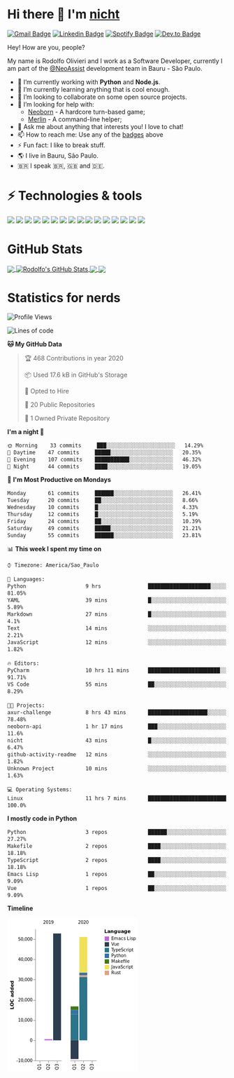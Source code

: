 # Hi there 👋 I'm [nicht](https://nicht.rocks)
[![Gmail Badge](https://img.shields.io/badge/-rodolfo.olivieri3@gmail.com-c14438?style=for-the-badge&logo=Gmail&logoColor=white)](mailto:rodolfo.olivieri3@gmail.com "Connect via Email")
[![Linkedin Badge](https://img.shields.io/badge/-Rodolfo%20Olivieri-0072b1?style=for-the-badge&logo=Linkedin&logoColor=white)](https://www.linkedin.com/in/rodolfoolivieri/ "Connect on LinkedIn")
[![Spotify Badge](https://img.shields.io/badge/-Spotify-1DB954?style=for-the-badge&logo=Spotify&logoColor=white)](https://open.spotify.com/user/22ydzsykc57ailqsqbn4ycwsq)
[![Dev.to Badge](https://img.shields.io/badge/DEV.TO-%230A0A0A.svg?style=for-the-badge&logo=dev-to&logoColor=white)](https://dev.to/nicht)


Hey! How are you, people?

My name is Rodolfo Olivieri and I work as a Software Developer, currently I am part of the [@NeoAssist](https://github.com/NeoAssist) development team in Bauru - São Paulo.

- 🔭 I’m currently working with **Python** and **Node.js**.
- 🌱 I’m currently learning anything that is cool enough.
- 👯 I’m looking to collaborate on some open source projects.
- 🤔 I’m looking for help with:
    * [Neoborn](https://github.com/neoborn-io) - A hardcore turn-based game;
    * [Merlin](https://github.com/nicht/merlin) - A command-line helper;
- 💬 Ask me about anything that interests you! I love to chat!
- 📫 How to reach me: Use any of the [badges](#hi-there--im-nicht) above
- ⚡ Fun fact: I like to break stuff. 
- 🌎 I live in Bauru, São Paulo.
- 🇧🇷 I speak 🇧🇷, 🇬🇧 and 🇩🇪.

# ⚡ Technologies & tools

![](https://img.shields.io/badge/OS-Linux-informational?style=flat&logo=linux&logoColor=white&color=6E5A93)
![](https://img.shields.io/badge/Distro-Fedora-informational?style=flat&logo=fedora&logoColor=white&color=6E5A93)
![](https://img.shields.io/badge/Editor-PyCharm-informational?style=flat&logo=intellij-idea&logoColor=white&color=6E5A93)
![](https://img.shields.io/badge/Code-Python-informational?style=flat&logo=python&logoColor=white&color=6E5A93)
![](https://img.shields.io/badge/Code-JavaScript-informational?style=flat&logo=javascript&logoColor=white&color=6E5A93)
![](https://img.shields.io/badge/Code-TypeScript-informational?style=flat&logo=typescript&logoColor=white&color=6E5A93)
![](https://img.shields.io/badge/Code-Golang-informational?style=flat&logo=go&logoColor=white&color=6E5A93)
![](https://img.shields.io/badge/Code-Ruby-informational?style=flat&logo=ruby&logoColor=white&color=6E5A93)
![](https://img.shields.io/badge/Code-React-informational?style=flat&logo=react&logoColor=white&color=6E5A93)
![](https://img.shields.io/badge/Shell-Bash-informational?style=flat&logo=gnu-bash&logoColor=white&color=6E5A93)
![](https://img.shields.io/badge/Tools-PostgreSQL-informational?style=flat&logo=postgresql&logoColor=white&color=6E5A93)
![](https://img.shields.io/badge/Tools-MySQL-informational?style=flat&logo=mysql&logoColor=white&color=6E5A93)
![](https://img.shields.io/badge/Tools-Docker-informational?style=flat&logo=docker&logoColor=white&color=6E5A93)
![](https://img.shields.io/badge/Tools-Kubernetes-informational?style=flat&logo=kubernetes&logoColor=white&color=6E5A93)
![](https://img.shields.io/badge/Cloud-Digital_Ocean-informational?style=flat&logo=digitalocean&logoColor=white&color=6E5A93)
![](https://img.shields.io/badge/Cloud-Amazon_AWS-informational?style=flat&logo=amazon-aws&logoColor=white&color=6E5A93)

# GitHub Stats
<a href="https://github.com/nicht/nicht">
  <img align="center" src="https://github-readme-stats.vercel.app/api/top-langs/?username=nicht&hide=TeX&layout=compact&theme=nightowl" />
</a>
<a href="https://github.com/nicht/nicht">
  <img align="center" src="https://github-readme-stats.vercel.app/api?username=nicht&show_icons=true&theme=nightowl&include_all_commits=true" alt="Rodolfo's GitHub Stats" />
</a>

<a href="https://github.com/neoborn-io/neoborn-api">
  <img align="center" src="https://github-readme-stats.vercel.app/api/pin/?username=neoborn-io&repo=neoborn-api&theme=nightowl" />
</a>
<a href="https://github.com/neoborn-io/neoborn">
  <img align="center" src="https://github-readme-stats.vercel.app/api/pin/?username=neoborn-io&repo=neoborn&theme=nightowl" />
</a>

# Statistics for nerds
<!--START_SECTION:waka-->
![Profile Views](http://img.shields.io/badge/Profile%20Views-10-blue)

![Lines of code](https://img.shields.io/badge/From%20Hello%20World%20I've%20written-3.0%20million%20Lines%20of%20code-blue)

**🐱 My GitHub Data** 

> 🏆 468 Contributions in year 2020
 > 
> 📦 Used 17.6 kB in GitHub's Storage 
 > 
> 💼 Opted to Hire
 > 
> 📜 20 Public Repositories 
 > 
> 🔑 1 Owned Private Repository 
 > 
**I'm a night 🦉** 

```text
🌞 Morning    33 commits     ███░░░░░░░░░░░░░░░░░░░░░░   14.29% 
🌆 Daytime    47 commits     █████░░░░░░░░░░░░░░░░░░░░   20.35% 
🌃 Evening    107 commits    ███████████░░░░░░░░░░░░░░   46.32% 
🌙 Night      44 commits     ████░░░░░░░░░░░░░░░░░░░░░   19.05%

```
📅 **I'm Most Productive on Mondays** 

```text
Monday       61 commits     ██████░░░░░░░░░░░░░░░░░░░   26.41% 
Tuesday      20 commits     ██░░░░░░░░░░░░░░░░░░░░░░░   8.66% 
Wednesday    10 commits     █░░░░░░░░░░░░░░░░░░░░░░░░   4.33% 
Thursday     12 commits     █░░░░░░░░░░░░░░░░░░░░░░░░   5.19% 
Friday       24 commits     ██░░░░░░░░░░░░░░░░░░░░░░░   10.39% 
Saturday     49 commits     █████░░░░░░░░░░░░░░░░░░░░   21.21% 
Sunday       55 commits     ██████░░░░░░░░░░░░░░░░░░░   23.81%

```


📊 **This week I spent my time on** 

```text
⌚︎ Timezone: America/Sao_Paulo

💬 Languages: 
Python                   9 hrs               ████████████████████░░░░░   81.05% 
YAML                     39 mins             █░░░░░░░░░░░░░░░░░░░░░░░░   5.89% 
Markdown                 27 mins             █░░░░░░░░░░░░░░░░░░░░░░░░   4.1% 
Text                     14 mins             ░░░░░░░░░░░░░░░░░░░░░░░░░   2.21% 
JavaScript               12 mins             ░░░░░░░░░░░░░░░░░░░░░░░░░   1.82%

🔥 Editors: 
PyCharm                  10 hrs 11 mins      ███████████████████████░░   91.71% 
VS Code                  55 mins             ██░░░░░░░░░░░░░░░░░░░░░░░   8.29%

🐱‍💻 Projects: 
axur-challenge           8 hrs 43 mins       ███████████████████░░░░░░   78.48% 
neoborn-api              1 hr 17 mins        ███░░░░░░░░░░░░░░░░░░░░░░   11.6% 
nicht                    43 mins             █░░░░░░░░░░░░░░░░░░░░░░░░   6.47% 
github-activity-readme   12 mins             ░░░░░░░░░░░░░░░░░░░░░░░░░   1.82% 
Unknown Project          10 mins             ░░░░░░░░░░░░░░░░░░░░░░░░░   1.63%

💻 Operating Systems: 
Linux                    11 hrs 7 mins       █████████████████████████   100.0%

```

**I mostly code in Python** 

```text
Python                   3 repos             ██████░░░░░░░░░░░░░░░░░░░   27.27% 
Makefile                 2 repos             ████░░░░░░░░░░░░░░░░░░░░░   18.18% 
TypeScript               2 repos             ████░░░░░░░░░░░░░░░░░░░░░   18.18% 
Emacs Lisp               1 repos             ██░░░░░░░░░░░░░░░░░░░░░░░   9.09% 
Vue                      1 repos             ██░░░░░░░░░░░░░░░░░░░░░░░   9.09%

```


**Timeline**

![Chart not found](https://github.com/nicht/nicht/blob/master/charts/bar_graph.png) 


<!--END_SECTION:waka-->